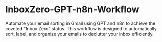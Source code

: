 # InboxZero-GPT-n8n-Workflow
Automate your email sorting in Gmail using GPT and n8n to achieve the coveted "Inbox Zero" status. This workflow is designed to automatically sort, label, and organize your emails to declutter your inbox efficiently.

